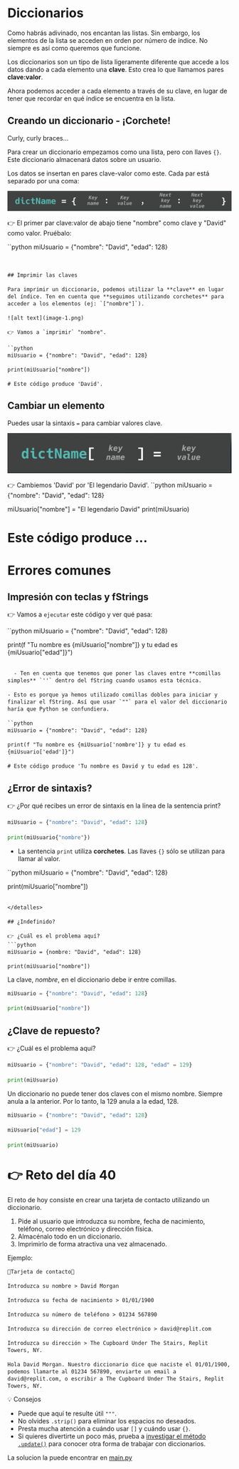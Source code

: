 # Diccionarios

Como habrás adivinado, nos encantan las listas. Sin embargo, los elementos de la lista se acceden en orden por número de índice.  No siempre es así como queremos que funcione.

Los diccionarios son un tipo de lista ligeramente diferente que accede a los datos dando a cada elemento una **clave**.  Esto crea lo que llamamos pares **clave:valor**.

Ahora podemos acceder a cada elemento a través de su clave, en lugar de tener que recordar en qué índice se encuentra en la lista.

## Creando un diccionario - ¡Corchete! 

Curly, curly braces...

Para crear un diccionario empezamos como una lista, pero con llaves `{}`. Este diccionario almacenará datos sobre un usuario.

Los datos se insertan en pares clave-valor como este. Cada par está separado por una coma:


![alt text](image.png)


👉 El primer par clave:valor de abajo tiene "nombre" como clave y "David" como valor. Pruébalo:

``python
miUsuario = {"nombre": "David", "edad": 128}
```


## Imprimir las claves

Para imprimir un diccionario, podemos utilizar la **clave** en lugar del índice. Ten en cuenta que **seguimos utilizando corchetes** para acceder a los elementos (ej: `["nombre"]`).

![alt text](image-1.png)

👉 Vamos a `imprimir` "nombre".

``python
miUsuario = {"nombre": "David", "edad": 128}

print(miUsuario["nombre"])

# Este código produce 'David'.
```

## Cambiar un elemento
Puedes usar la sintaxis `=` para cambiar valores clave.

![alt text](image-2.png)

👉 Cambiemos 'David' por 'El legendario David'.
``python
miUsuario = {"nombre": "David", "edad": 128}

miUsuario["nombre"] = "El legendario David"
print(miUsuario)

# Este código produce ...


# Errores comunes


## Impresión con teclas y fStrings
👉 Vamos a `ejecutar` este código y ver qué pasa:

``python
miUsuario = {"nombre": "David", "edad": 128}

print(f "Tu nombre es {miUsuario["nombre"]} y tu edad es {miUsuario["edad"]}")
```

  - Ten en cuenta que tenemos que poner las claves entre **comillas simples** `''` dentro del fString cuando usamos esta técnica.

- Esto es porque ya hemos utilizado comillas dobles para iniciar y finalizar el fString. Así que usar `""` para el valor del diccionario haría que Python se confundiera.

``python
miUsuario = {"nombre": "David", "edad": 128}

print(f "Tu nombre es {miUsuario['nombre']} y tu edad es {miUsuario['edad']}")

# Este código produce 'Tu nombre es David y tu edad es 128'.
```
## ¿Error de sintaxis?

👉 ¿Por qué recibes un error de sintaxis en la línea de la sentencia print?


```python
miUsuario = {"nombre": "David", "edad": 128}

print(miUsuario{"nombre"})
```

- La sentencia `print` utiliza **corchetes**. Las llaves `{}` sólo se utilizan para llamar al valor.

``python
miUsuario = {"nombre": "David", "edad": 128}

print(miUsuario["nombre"])
```

</detalles>

## ¿Indefinido?

👉 ¿Cuál es el problema aquí?
```python
miUsuario = {nombre: "David", "edad": 128}

print(miUsuario["nombre"])
```

La clave, _nombre_, en el diccionario debe ir entre comillas.

```python
miUsuario = {"nombre": "David", "edad": 128}

print(miUsuario["nombre"])
```

## ¿Clave de repuesto?

👉 ¿Cuál es el problema aquí?
```python
miUsuario = {"nombre": "David", "edad": 128, "edad" = 129}

print(miUsuario)
```

Un diccionario no puede tener dos claves con el mismo nombre. Siempre anula a la anterior. Por lo tanto, la 129 anula a la edad, 128.

```python
miUsuario = {"nombre": "David", "edad": 128}

miUsuario["edad"] = 129

print(miUsuario)
```

# 👉 Reto del día 40

El reto de hoy consiste en crear una tarjeta de contacto utilizando un diccionario.

1. Pide al usuario que introduzca su nombre, fecha de nacimiento, teléfono, correo electrónico y dirección física.
2. Almacénalo todo en un diccionario.
3. Imprimirlo de forma atractiva una vez almacenado.

Ejemplo:

```
🌟Tarjeta de contacto🌟

Introduzca su nombre > David Morgan

Introduzca su fecha de nacimiento > 01/01/1900

Introduzca su número de teléfono > 01234 567890

Introduzca su dirección de correo electrónico > david@replit.com

Introduzca su dirección > The Cupboard Under The Stairs, Replit Towers, NY.

Hola David Morgan. Nuestro diccionario dice que naciste el 01/01/1900, podemos llamarte al 01234 567890, enviarte un email a david@replit.com, o escribir a The Cupboard Under The Stairs, Replit Towers, NY.
```

💡 Consejos 

- Puede que aquí te resulte útil `"""`.
- No olvides `.strip()` para eliminar los espacios no deseados.
- Presta mucha atención a cuándo usar `[]` y cuándo usar `{}`.
- Si quieres divertirte un poco más, prueba a [investigar el método `.update()`](https://www.w3schools.com/python/python_dictionaries_add.asp) para conocer otra forma de trabajar con diccionarios.

La solucion la puede encontrar en [main.py](./main.py)